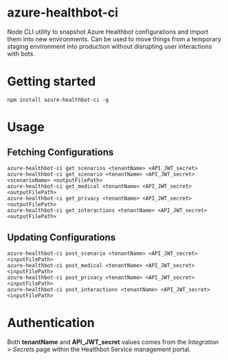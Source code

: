 # azure-healthbot-ci
Node CLI utility to snapshot Azure Healthbot configurations and import them into new environments. Can be used to move things from a temporary staging environment into production without disrupting user interactions with bots.

# Getting started

```
npm install azure-healthbot-ci -g
```

# Usage 

## Fetching Configurations
```
azure-healthbot-ci get_scenarios <tenantName> <API_JWT_secret>
azure-healthbot-ci get_scenario <tenantName> <API_JWT_secret> <scenarioName> <outputFilePath>
azure-healthbot-ci get_medical <tenantName> <API_JWT_secret> <outputFilePath>
azure-healthbot-ci get_privacy <tenantName> <API_JWT_secret> <outputFilePath>
azure-healthbot-ci get_interactions <tenantName> <API_JWT_secret> <outputFilePath>
```
## Updating Configurations
```
azure-healthbot-ci post_scenario <tenantName> <API_JWT_secret> <inputFilePath>
azure-healthbot-ci post_medical <tenantName> <API_JWT_secret> <inputFilePath>
azure-healthbot-ci post_privacy <tenantName> <API_JWT_secret> <inputFilePath>
azure-healthbot-ci post_interactions <tenantName> <API_JWT_secret> <inputFilePath>
```

# Authentication
Both __tenantName__ and __API_JWT_secret__ values comes from the _Integration_ > _Secrets_ page within the Healthbot Service management portal. 
